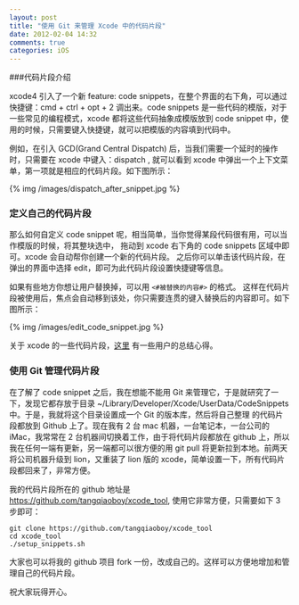 ```yaml
---
layout: post
title: "使用 Git 来管理 Xcode 中的代码片段"
date: 2012-02-04 14:32
comments: true
categories: iOS
---
```


###代码片段介绍

xcode4 引入了一个新 feature: code snippets，在整个界面的右下角，可以通过快捷键：cmd + ctrl + opt + 2 调出来。code snippets 是一些代码的模版，对于一些常见的编程模式，xcode 都将这些代码抽象成模版放到 code snippet 中，使用的时候，只需要键入快捷键，就可以把模版的内容填到代码中。

<!--more-->

例如，在引入 GCD(Grand Central Dispatch) 后，当我们需要一个延时的操作时，只需要在 xcode 中键入：dispatch
, 就可以看到 xcode 中弹出一个上下文菜单，第一项就是相应的代码片段。如下图所示：

{% img /images/dispatch_after_snippet.jpg %}

### 定义自己的代码片段

那么如何自定义 code snippet 呢，相当简单，当你觉得某段代码很有用，可以当作模版的时候，将其整块选中，
拖动到 xcode 右下角的 code snippets 区域中即可。xcode 会自动帮你创建一个新的代码片段。
之后你可以单击该代码片段，在弹出的界面中选择 edit，即可为此代码片段设置快捷键等信息。

如果有些地方你想让用户替换掉，可以用 `<#被替换的内容#>` 的格式。
这样在代码片段被使用后，焦点会自动移到该处，你只需要连贯的键入替换后的内容即可。如下图所示：

{% img /images/edit_code_snippet.jpg %}

关于 xcode 的一些代码片段，[这里](http://nearthespeedoflight.com/article/xcode_4_code_snippets) 有一些用户的总结心得。

### 使用 Git 管理代码片段
在了解了 code snippet 之后，我在想能不能用 Git 来管理它，于是就研究了一下，发现它都存放于目录 ~/Library/Developer/Xcode/UserData/CodeSnippets 中。于是，我就将这个目录设置成一个 Git 的版本库，然后将自己整理
的代码片段都放到 Github 上了。现在我有 2 台 mac 机器，一台笔记本，一台公司的 iMac，我常常在 2 台机器间切换着工作，由于将代码片段都放在 github 上，所以我在任何一端有更新，另一端都可以很方便的用 git pull 将更新拉到本地。前两天将公司机器升级到 lion，又重装了 lion 版的 xcode，简单设置一下，所有代码片段都回来了，非常方便。

我的代码片段所在的 github 地址是 <https://github.com/tangqiaoboy/xcode_tool>, 使用它非常方便，只需要如下 3 步即可：

```
git clone https://github.com/tangqiaoboy/xcode_tool
cd xcode_tool
./setup_snippets.sh
```

大家也可以将我的 github 项目 fork 一份，改成自己的。这样可以方便地增加和管理自己的代码片段。

祝大家玩得开心。

